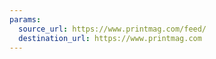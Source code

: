 ```yaml
---
params:
  source_url: https://www.printmag.com/feed/
  destination_url: https://www.printmag.com
---
```

